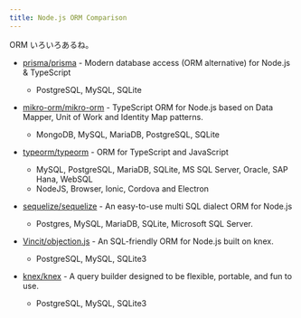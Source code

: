 ```yaml
---
title: Node.js ORM Comparison
---
```


ORM いろいろあるね。

- [prisma/prisma](https://github.com/prisma/prisma) - Modern database access (ORM alternative) for Node.js & TypeScript
  - PostgreSQL, MySQL, SQLite
- [mikro-orm/mikro-orm](https://github.com/mikro-orm/mikro-orm) - TypeScript ORM for Node.js based on Data Mapper, Unit of Work and Identity Map patterns.
  - MongoDB, MySQL, MariaDB, PostgreSQL, SQLite
- [typeorm/typeorm](https://github.com/typeorm/typeorm) - ORM for TypeScript and JavaScript
  - MySQL, PostgreSQL, MariaDB, SQLite, MS SQL Server, Oracle, SAP Hana, WebSQL
  - NodeJS, Browser, Ionic, Cordova and Electron
- [sequelize/sequelize](https://github.com/sequelize/sequelize) - An easy-to-use multi SQL dialect ORM for Node.js

  - Postgres, MySQL, MariaDB, SQLite, Microsoft SQL Server.

- [Vincit/objection.js](https://github.com/Vincit/objection.js) - An SQL-friendly ORM for Node.js built on knex.
  - PostgreSQL, MySQL, SQLite3
- [knex/knex](https://github.com/knex/knex) - A query builder designed to be flexible, portable, and fun to use.
  - PostgreSQL, MySQL, SQLite3

